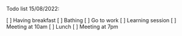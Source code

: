 Todo list 15/08/2022:

[ ] Having breakfast
[ ] Bathing
[ ] Go to work
[ ] Learning session
[ ] Meeting at 10am
[ ] Lunch
[ ] Meeting at 7pm
